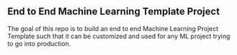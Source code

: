 ## End to End Machine Learning Template Project 

The goal of this repo is to build an end to end Machine Learning Project Template such that it can be customized and used for any ML project trying to go into production.


